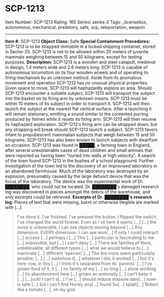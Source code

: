 # SCP-1213
Item Number: SCP-1213
Rating: 165
Series: series-2
Tags: _licensebox, autonomous, mechanical, predatory, safe, scp, teleportation, weapon

---

**Item #:** SCP-1213
**Object Class:** Safe
**Special Containment Procedures:** SCP-1213 is to be strapped immobile in a locked shipping container, stored in Sector-25. SCP-1213 is not to be allowed within 20 meters of juvenile mammals weighing between 15 and 50 kilograms, except for testing purposes.
**Description:** SCP-1213 is a wooden and steel catapult, medieval in design, 1.4 meters wide and 2.6 meters long. SCP-1213 is capable of autonomous locomotion on its four wooden wheels and of operating its firing mechanism by an unknown method. Aside from its anomalous movement and operation SCP-1213 has no unusual physical properties.
Given space to move, SCP-1213 will haphazardly explore an area. Should SCP-1213 encounter a suitable subject, SCP-1213 will transport the subject into the basket on its firing arm by unknown means. SCP-1213 must be within 10 meters of its subject in order to transport it. SCP-1213 will then launch the subject at the nearest flat vertical surface. After a launching it will remain stationary, emitting a sound similar to the contented purring produced by felines while it resets its firing arm. SCP-1213 will then resume its haphazard exploration. SCP-1213's firing arm can be strapped down, but any strapping will break should SCP-1213 launch a subject.
SCP-1213 favors infant to prepubescent mammalian subjects that weigh between 15 and 50 kilograms. SCP-1213 has also been known to launch subjects with dwarfism on occasion.
SCP-1213 was found in █████, a farming town in England, after several unexplainable cases of dead children and small animals that were reported as having been "hurled into walls at high velocity". A search of the town found SCP-1213 in the bushes of a school playground. Further investigation of the town led to the discovery of an improvised laboratory in an abandoned farmhouse. Much of the laboratory was destroyed by an explosion, presumably caused by the large defunct device that was the focus of the laboratory. The device was the experimental work of Dr. ████████, who could not be located.
Dr. ████████'s damaged research log was discovered in pieces amongst the debris of the warehouse, and only excerpts could be retrieved.
**Excerpts of Dr.** ████████**'s research log:**
Pieces of text that were missing, burnt or otherwise illegible are marked with […]
> I've done it. I've finished. I've pressed the button. I flipped the switch. I've changed the world forever. Even as I sit here it opens […]
> […] the noise is unbearable, I can see objects moving beyond […]
> Any dimension. EVERY dimension. I can see won[…] If only I could interact […] access […] perhaps I […]
> This […] particular is fascinating to me […] impossible, but […] I can't deny […]
> There are families of them, unbelievable, all different types […] what we would believe to […] inanimate […] different 'species' […]
> The tire-irons seem particularly amiable, […]
> […] somehow t[…] whatever i did, it worked […] but it's here now, in this […]
> I think it's separated from its 'parents' […]
> I've grown fond of it, it […] no family of my […] so long […] alone working […]
> Its abandonment here […] grown an animosity […] can't keep it […]
> […]uck! I can't s[…] I've […] should reduce massive dam[…] town is safe […] but I can't find Hurley any[…]
> found Su[…] splatt[…] Robert like a tomato […], oh my god.